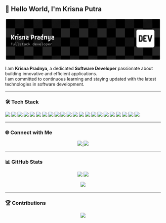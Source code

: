## 👋 Hello World, I'm Krisna Putra  

![Header](img/github-header-banner.png)

I am **Krisna Pradnya**, a dedicated **Software Developer** passionate about building innovative and efficient applications.  
I am committed to continuous learning and staying updated with the latest technologies in software development.  

---

### 🛠️ Tech Stack  

<img src="https://img.shields.io/badge/C-00599C?style=for-the-badge&logo=c&logoColor=white"/>
<img src="https://img.shields.io/badge/HTML5-E34F26?style=for-the-badge&logo=html5&logoColor=white"/>
<img src="https://img.shields.io/badge/CSS3-1572B6?style=for-the-badge&logo=css3&logoColor=white"/>
<img src="https://img.shields.io/badge/JavaScript-F7DF1E?style=for-the-badge&logo=javascript&logoColor=323330"/>
<img src="https://img.shields.io/badge/Kotlin-7F52FF?style=for-the-badge&logo=kotlin&logoColor=white"/>
<img src="https://img.shields.io/badge/PHP-777BB4?style=for-the-badge&logo=php&logoColor=white"/>
<img src="https://img.shields.io/badge/Python-3776AB?style=for-the-badge&logo=python&logoColor=white"/>
<img src="https://img.shields.io/badge/Streamlit-FF4B4B?style=for-the-badge&logo=Streamlit&logoColor=white"/>
<img src="https://img.shields.io/badge/Vite-646CFF?style=for-the-badge&logo=vite&logoColor=FFD62E"/>
<img src="https://img.shields.io/badge/Node.js-339933?style=for-the-badge&logo=nodedotjs&logoColor=white"/>
<img src="https://img.shields.io/badge/Laravel-FF2D20?style=for-the-badge&logo=laravel&logoColor=white"/>
<img src="https://img.shields.io/badge/React-61DAFB?style=for-the-badge&logo=react&logoColor=20232A"/>
<img src="https://img.shields.io/badge/Firebase-FFCA28?style=for-the-badge&logo=firebase&logoColor=black"/>
<img src="https://img.shields.io/badge/Express.js-000000?style=for-the-badge&logo=express&logoColor=white"/>
<img src="https://img.shields.io/badge/Bootstrap-7952B3?style=for-the-badge&logo=bootstrap&logoColor=white"/>
<img src="https://img.shields.io/badge/Jetpack%20Compose-4285F4?style=for-the-badge&logo=jetpackcompose&logoColor=white"/>
<img src="https://img.shields.io/badge/MySQL-4479A1?style=for-the-badge&logo=mysql&logoColor=white"/>
<img src="https://img.shields.io/badge/SQLite-003B57?style=for-the-badge&logo=sqlite&logoColor=white"/>
<img src="https://img.shields.io/badge/Figma-F24E1E?style=for-the-badge&logo=figma&logoColor=white"/>
<img src="https://img.shields.io/badge/Canva-00C4CC?style=for-the-badge&logo=canva&logoColor=white"/>
<img src="https://img.shields.io/badge/VSCode-0078D4?style=for-the-badge&logo=visualstudiocode&logoColor=white"/>
<img src="https://img.shields.io/badge/CISCO-1BA0D7?style=for-the-badge&logo=cisco&logoColor=white"/>

---

### 🌐 Connect with Me  

<p align="center">
  <a href="https://www.instagram.com/krisna_pradnya22">
    <img src="https://img.shields.io/badge/Instagram-E4405F?style=for-the-badge&logo=instagram&logoColor=white"/>
  </a>
  <a href="https://github.com/Krisnaputra05">
    <img src="https://img.shields.io/badge/GitHub-00599C?style=for-the-badge&logo=github&logoColor=white"/>
  </a>
</p>  

---

### 📊 GitHub Stats  

<p align="center">
  <img src="https://github-readme-stats.vercel.app/api?username=Krisnaputra05&theme=dark&hide_border=false&include_all_commits=false&count_private=false" height="150"/>
  <img src="https://nirzak-streak-stats.vercel.app/?user=Krisnaputra05&theme=dark&hide_border=false" height="150"/>
</p>

<p align="center">
  <img src="https://github-readme-stats.vercel.app/api/top-langs/?username=Krisnaputra05&theme=dark&hide_border=false&include_all_commits=true&count_private=true&layout=compact" height="150"/>
</p>  

---

### 🏆 Contributions  

<p align="center">
  <img src="https://github-contributor-stats.vercel.app/api?username=Krisnaputra05&limit=5&theme=dark&combine_all_yearly_contributions=true"/>
</p>
